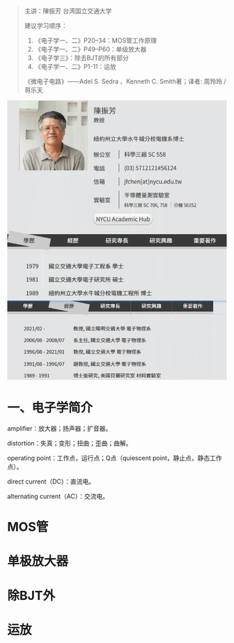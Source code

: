 > 主讲：陳振芳 台湾国立交通大学
>
> 建议学习顺序：
>
> 1. 《电子学一、二》P20–34：MOS管工作原理
> 2. 《电子学一、二》P49–P60：单级放大器
> 3. 《电子学三》：除去BJT的所有部分
> 4. 《电子学一、二》P1-11：运放
>
> 《微电子电路》——Adel S. Sedra 、Kenneth C. Smith著；译者: 周玲玲 / 蒋乐天

![](elecImg/1.陈振芳.png)

# 一、电子学简介

amplifier：放大器；扬声器；扩音器。

distortion：失真；变形；扭曲；歪曲；曲解。

operating point：工作点，运行点；Q点（quiescent point，静止点，静态工作点）。

direct current（DC）：直流电。

alternating current（AC）：交流电。



# MOS管





# 单极放大器









# 除BJT外









# 运放















